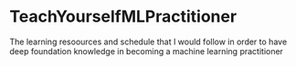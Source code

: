 # TeachYourselfMLPractitioner
The learning resoources and schedule that I would follow in order to have deep foundation knowledge in becoming a machine learning practitioner
